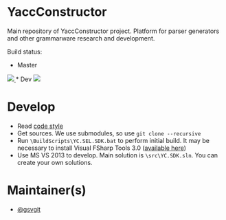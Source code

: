 YaccConstructor
===============

Main repository of YaccConstructor project. Platform for parser generators and other grammarware research and development.

Build status: 
* Master
<a href="http://teamcity.codebetter.com/viewType.html?buildTypeId=YaccConstructor_Master&guest=1">
<img src="http://teamcity.codebetter.com/app/rest/builds/buildType:(id:YaccConstructor_Master)/statusIcon"/>
</a>
* Dev 
<a href="http://teamcity.codebetter.com/viewType.html?buildTypeId=YaccConstructor_YcCoreGeneralBuild&guest=1">
<img src="http://teamcity.codebetter.com/app/rest/builds/buildType:(id:YaccConstructor_YcCoreGeneralBuild)/statusIcon"/>
</a>

Develop
==============

* Read [code style](https://docs.google.com/document/d/1Ta21jY09Z_kDFcWCPmKdd_LxfzrDOSZ_D0b9yFeBoZg/edit?usp=sharing)
* Get sources. We use submodules, so use ``git clone --recursive`` 
* Run ``\BuildScripts\YC.SEL.SDK.bat`` to perform initial build. It may be necessary to install Visual FSharp Tools 3.0    ([available here](https://go.microsoft.com/fwlink/?LinkId=261286))
* Use MS VS 2013 to develop. Main solution is ``\src\YC.SDK.sln``. You can create your own solutions.

Maintainer(s)
==============
* [@gsvgit](https://github.com/gsvgit)
